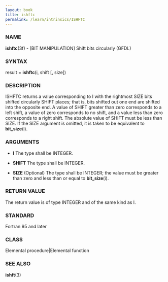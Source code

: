 ```yaml
---
layout: book
title: ishftc
permalink: /learn/intrinsics/ISHFTC
---
```

### NAME

__ishftc__(3f) - \[BIT MANIPULATION\] Shift bits circularly
(GFDL)

### SYNTAX

result = __ishftc__(i, shift \[, size\])

### DESCRIPTION

ISHFTC returns a value corresponding to I with the rightmost SIZE bits
shifted circularly SHIFT places; that is, bits shifted out one end are
shifted into the opposite end. A value of SHIFT greater than zero
corresponds to a left shift, a value of zero corresponds to no shift,
and a value less than zero corresponds to a right shift. The absolute
value of SHIFT must be less than SIZE. If the SIZE argument is omitted,
it is taken to be equivalent to __bit\_size__(i).

### ARGUMENTS

  - __I__
    The type shall be INTEGER.

  - __SHIFT__
    The type shall be INTEGER.

  - __SIZE__
    (Optional) The type shall be INTEGER; the value must be greater than
    zero and less than or equal to __bit\_size__(i).

### RETURN VALUE

The return value is of type INTEGER and of the same kind as I.

### STANDARD

Fortran 95 and later

### CLASS

Elemental procedure\|Elemental function

### SEE ALSO

__ishft__(3)
